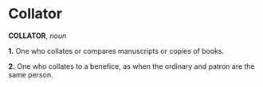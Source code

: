 # Collator

**COLLATOR**, _noun_

**1.** One who collates or compares manuscripts or copies of books.

**2.** One who collates to a benefice, as when the ordinary and patron are the same person.